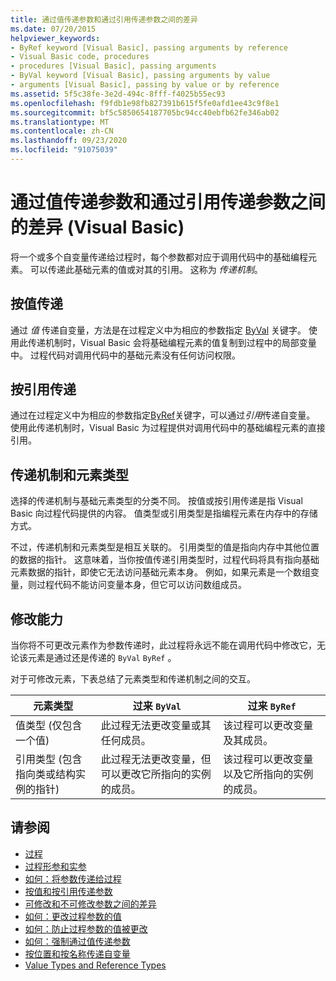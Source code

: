 ```yaml
---
title: 通过值传递参数和通过引用传递参数之间的差异
ms.date: 07/20/2015
helpviewer_keywords:
- ByRef keyword [Visual Basic], passing arguments by reference
- Visual Basic code, procedures
- procedures [Visual Basic], passing arguments
- ByVal keyword [Visual Basic], passing arguments by value
- arguments [Visual Basic], passing by value or by reference
ms.assetid: 5f5c38fe-3e2d-494c-8fff-f4025b55ec93
ms.openlocfilehash: f9fdb1e98fb827391b615f5fe0afd1ee43c9f8e1
ms.sourcegitcommit: bf5c5850654187705bc94cc40ebfb62fe346ab02
ms.translationtype: MT
ms.contentlocale: zh-CN
ms.lasthandoff: 09/23/2020
ms.locfileid: "91075039"
---
```

# <a name="differences-between-passing-an-argument-by-value-and-by-reference-visual-basic"></a>通过值传递参数和通过引用传递参数之间的差异 (Visual Basic)

将一个或多个自变量传递给过程时，每个参数都对应于调用代码中的基础编程元素。 可以传递此基础元素的值或对其的引用。 这称为 *传递机制*。  
  
## <a name="passing-by-value"></a>按值传递  

 通过 *值* 传递自变量，方法是在过程定义中为相应的参数指定 [ByVal](../../../language-reference/modifiers/byval.md) 关键字。 使用此传递机制时，Visual Basic 会将基础编程元素的值复制到过程中的局部变量中。 过程代码对调用代码中的基础元素没有任何访问权限。  
  
## <a name="passing-by-reference"></a>按引用传递  

 通过在过程定义中为相应的参数指定[ByRef](../../../language-reference/modifiers/byref.md)关键字，可以通过*引用*传递自变量。 使用此传递机制时，Visual Basic 为过程提供对调用代码中的基础编程元素的直接引用。  
  
## <a name="passing-mechanism-and-element-type"></a>传递机制和元素类型  

 选择的传递机制与基础元素类型的分类不同。 按值或按引用传递是指 Visual Basic 向过程代码提供的内容。 值类型或引用类型是指编程元素在内存中的存储方式。  
  
 不过，传递机制和元素类型是相互关联的。 引用类型的值是指向内存中其他位置的数据的指针。 这意味着，当你按值传递引用类型时，过程代码将具有指向基础元素数据的指针，即使它无法访问基础元素本身。 例如，如果元素是一个数组变量，则过程代码不能访问变量本身，但它可以访问数组成员。  
  
## <a name="ability-to-modify"></a>修改能力  

 当你将不可更改元素作为参数传递时，此过程将永远不能在调用代码中修改它，无论该元素是通过还是传递的 `ByVal` `ByRef` 。  
  
 对于可修改元素，下表总结了元素类型和传递机制之间的交互。  
  
|元素类型|过来 `ByVal`|过来 `ByRef`|  
|------------------|--------------------|--------------------|  
|值类型 (仅包含一个值) |此过程无法更改变量或其任何成员。|该过程可以更改变量及其成员。|  
|引用类型 (包含指向类或结构实例的指针) |此过程无法更改变量，但可以更改它所指向的实例的成员。|该过程可以更改变量以及它所指向的实例的成员。|  
  
## <a name="see-also"></a>请参阅

- [过程](./index.md)
- [过程形参和实参](./procedure-parameters-and-arguments.md)
- [如何：将参数传递给过程](./how-to-pass-arguments-to-a-procedure.md)
- [按值和按引用传递参数](./passing-arguments-by-value-and-by-reference.md)
- [可修改和不可修改参数之间的差异](./differences-between-modifiable-and-nonmodifiable-arguments.md)
- [如何：更改过程参数的值](./how-to-change-the-value-of-a-procedure-argument.md)
- [如何：防止过程参数的值被更改](./how-to-protect-a-procedure-argument-against-value-changes.md)
- [如何：强制通过值传递参数](./how-to-force-an-argument-to-be-passed-by-value.md)
- [按位置和按名称传递自变量](./passing-arguments-by-position-and-by-name.md)
- [Value Types and Reference Types](../data-types/value-types-and-reference-types.md)
